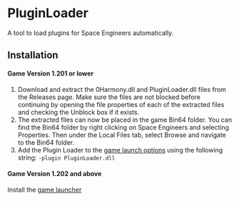 # PluginLoader
A tool to load plugins for Space Engineers automatically.

## Installation
#### Game Version 1.201 or lower
1. Download and extract the 0Harmony.dll and PluginLoader.dll files from the Releases page. Make sure the files are not blocked before continuing by opening the file properties of each of the extracted files and checking the Unblock box if it exists. 
2. The extracted files can now be placed in the game Bin64 folder. You can find the Bin64 folder by right clicking on Space Engineers and selecting Properties. Then under the Local Files tab, select Browse and navigate to the Bin64 folder. 
3. Add the Plugin Loader to the [game launch options](https://support.steampowered.com/kb_article.php?ref=1040-JWMT-2947) using the following string: `-plugin PluginLoader.dll`

#### Game Version 1.202 and above
Install the [game launcher](https://github.com/sepluginloader/SpaceEngineersLauncher)
